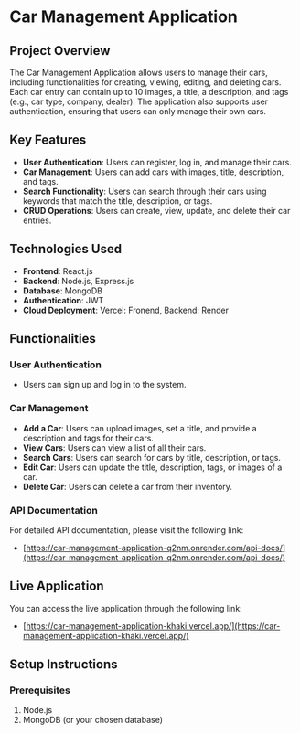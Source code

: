 # Car Management Application

## Project Overview
The Car Management Application allows users to manage their cars, including functionalities for creating, viewing, editing, and deleting cars. Each car entry can contain up to 10 images, a title, a description, and tags (e.g., car type, company, dealer). The application also supports user authentication, ensuring that users can only manage their own cars.

## Key Features
- **User Authentication**: Users can register, log in, and manage their cars.
- **Car Management**: Users can add cars with images, title, description, and tags.
- **Search Functionality**: Users can search through their cars using keywords that match the title, description, or tags.
- **CRUD Operations**: Users can create, view, update, and delete their car entries.

## Technologies Used
- **Frontend**: React.js
- **Backend**: Node.js, Express.js 
- **Database**: MongoDB 
- **Authentication**: JWT 
- **Cloud Deployment**: Vercel: Fronend, Backend: Render

## Functionalities

### User Authentication
- Users can sign up and log in to the system.
  
### Car Management
- **Add a Car**: Users can upload images, set a title, and provide a description and tags for their cars.
- **View Cars**: Users can view a list of all their cars.
- **Search Cars**: Users can search for cars by title, description, or tags.
- **Edit Car**: Users can update the title, description, tags, or images of a car.
- **Delete Car**: Users can delete a car from their inventory.


### API Documentation
For detailed API documentation, please visit the following link:
- [https://car-management-application-q2nm.onrender.com/api-docs/](https://car-management-application-q2nm.onrender.com/api-docs/)

## Live Application

You can access the live application through the following link:
- [https://car-management-application-khaki.vercel.app/](https://car-management-application-khaki.vercel.app/)

## Setup Instructions

### Prerequisites
1. Node.js
2. MongoDB (or your chosen database)


